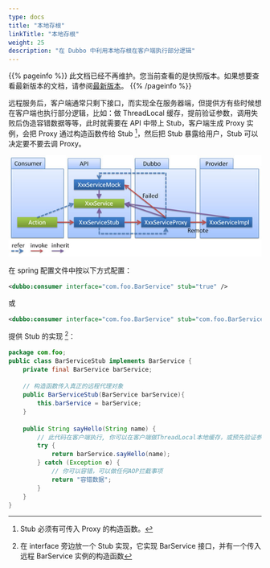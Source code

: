 ```yaml
---
type: docs
title: "本地存根"
linkTitle: "本地存根"
weight: 25
description: "在 Dubbo 中利用本地存根在客户端执行部分逻辑"
---
```


{{% pageinfo %}} 此文档已经不再维护。您当前查看的是快照版本。如果想要查看最新版本的文档，请参阅[最新版本](/zh/docs3-v2/java-sdk/advanced-features-and-usage/rpc/local-stub/)。
{{% /pageinfo %}}

远程服务后，客户端通常只剩下接口，而实现全在服务器端，但提供方有些时候想在客户端也执行部分逻辑，比如：做 ThreadLocal 缓存，提前验证参数，调用失败后伪造容错数据等等，此时就需要在 API 中带上 Stub，客户端生成 Proxy 实例，会把 Proxy 通过构造函数传给 Stub [^1]，然后把 Stub 暴露给用户，Stub 可以决定要不要去调 Proxy。

![/user-guide/images/stub.jpg](/imgs/user/stub.jpg)

在 spring 配置文件中按以下方式配置：

```xml
<dubbo:consumer interface="com.foo.BarService" stub="true" />
```

或

```xml
<dubbo:consumer interface="com.foo.BarService" stub="com.foo.BarServiceStub" />
```

提供 Stub 的实现 [^2]：

```java
package com.foo;
public class BarServiceStub implements BarService {
    private final BarService barService;
    
    // 构造函数传入真正的远程代理对象
    public BarServiceStub(BarService barService){
        this.barService = barService;
    }
 
    public String sayHello(String name) {
        // 此代码在客户端执行, 你可以在客户端做ThreadLocal本地缓存，或预先验证参数是否合法，等等
        try {
            return barService.sayHello(name);
        } catch (Exception e) {
            // 你可以容错，可以做任何AOP拦截事项
            return "容错数据";
        }
    }
}
```

[^1]: Stub 必须有可传入 Proxy 的构造函数。
[^2]: 在 interface 旁边放一个 Stub 实现，它实现 BarService 接口，并有一个传入远程 BarService 实例的构造函数
